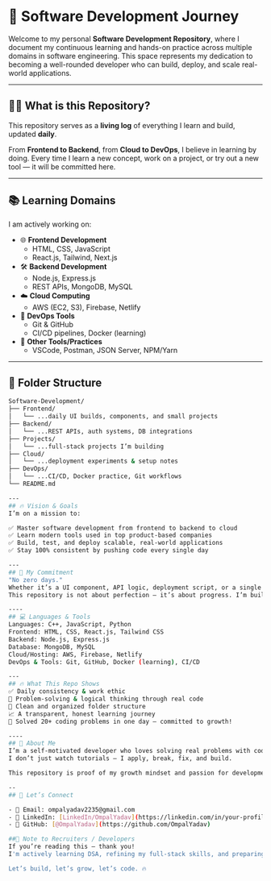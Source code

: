 # 🚀 Software Development Journey

Welcome to my personal **Software Development Repository**, where I document my continuous learning and hands-on practice across multiple domains in software engineering. This space represents my dedication to becoming a well-rounded developer who can build, deploy, and scale real-world applications.

---

## 👨‍💻 What is this Repository?

This repository serves as a **living log** of everything I learn and build, updated **daily**.

From **Frontend to Backend**, from **Cloud to DevOps**, I believe in learning by doing. Every time I learn a new concept, work on a project, or try out a new tool — it will be committed here.

---

## 📚 Learning Domains

I am actively working on:

- 🌐 **Frontend Development**
  - HTML, CSS, JavaScript
  - React.js, Tailwind, Next.js
- 🛠️ **Backend Development**
  - Node.js, Express.js
  - REST APIs, MongoDB, MySQL
- ☁️ **Cloud Computing**
  - AWS (EC2, S3), Firebase, Netlify
- 🔧 **DevOps Tools**
  - Git & GitHub
  - CI/CD pipelines, Docker (learning)
- 🧪 **Other Tools/Practices**
  - VSCode, Postman, JSON Server, NPM/Yarn

---

## 📁 Folder Structure

```bash
Software-Development/
├── Frontend/
│   └── ...daily UI builds, components, and small projects
├── Backend/
│   └── ...REST APIs, auth systems, DB integrations
├── Projects/
│   └── ...full-stack projects I’m building
├── Cloud/
│   └── ...deployment experiments & setup notes
├── DevOps/
│   └── ...CI/CD, Docker practice, Git workflows
└── README.md

---
## 🔥 Vision & Goals
I’m on a mission to:

✅ Master software development from frontend to backend to cloud
✅ Learn modern tools used in top product-based companies
✅ Build, test, and deploy scalable, real-world applications
✅ Stay 100% consistent by pushing code every single day

---
## 🧠 My Commitment
"No zero days."
Whether it’s a UI component, API logic, deployment script, or a single function — I ship code daily.
This repository is not about perfection — it’s about progress. I’m building a habit, not just a portfolio.

----
## 💻 Languages & Tools
Languages: C++, JavaScript, Python
Frontend: HTML, CSS, React.js, Tailwind CSS
Backend: Node.js, Express.js
Database: MongoDB, MySQL
Cloud/Hosting: AWS, Firebase, Netlify
DevOps & Tools: Git, GitHub, Docker (learning), CI/CD

---
## 🔥 What This Repo Shows
✅ Daily consistency & work ethic
🧠 Problem-solving & logical thinking through real code
📂 Clean and organized folder structure
📈 A transparent, honest learning journey
🚀 Solved 20+ coding problems in one day — committed to growth!

----
## 📌 About Me
I’m a self-motivated developer who loves solving real problems with code.
I don’t just watch tutorials — I apply, break, fix, and build.

This repository is proof of my growth mindset and passion for development.

--
## 🤝 Let’s Connect

- 📧 Email: ompalyadav2235@gmail.com  
- 💼 LinkedIn: [LinkedIn/OmpalYadav](https://linkedin.com/in/your-profile)  
- 🔗 GitHub: [@OmpalYadav](https://github.com/OmpalYadav)

##🚨 Note to Recruiters / Developers
If you’re reading this — thank you!
I'm actively learning DSA, refining my full-stack skills, and preparing for real-world challenges.

Let’s build, let’s grow, let’s code. 🔥
